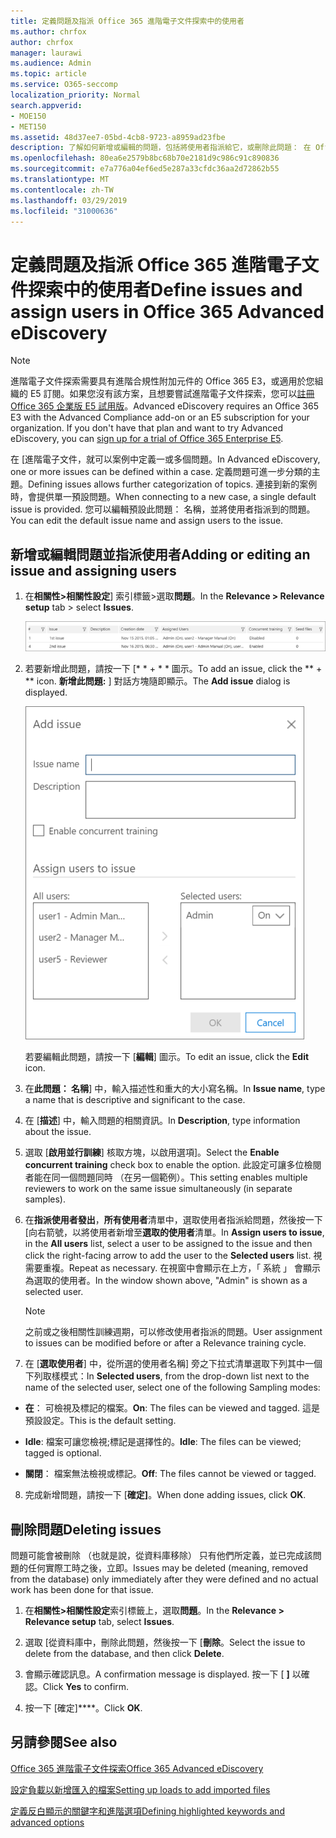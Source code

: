 ```yaml
---
title: 定義問題及指派 Office 365 進階電子文件探索中的使用者
ms.author: chrfox
author: chrfox
manager: laurawi
ms.audience: Admin
ms.topic: article
ms.service: O365-seccomp
localization_priority: Normal
search.appverid:
- MOE150
- MET150
ms.assetid: 48d37ee7-05bd-4cb8-9723-a8959ad23fbe
description: 了解如何新增或編輯的問題，包括將使用者指派給它，或刪除此問題： 在 Office 365 進階電子文件探索中 eDiscovery 案例。
ms.openlocfilehash: 80ea6e2579b8bc68b70e2181d9c986c91c890836
ms.sourcegitcommit: e7a776a04ef6ed5e287a33cfdc36aa2d72862b55
ms.translationtype: MT
ms.contentlocale: zh-TW
ms.lasthandoff: 03/29/2019
ms.locfileid: "31000636"
---
```

# <a name="define-issues-and-assign-users-in-office-365-advanced-ediscovery"></a><span data-ttu-id="08ecd-103">定義問題及指派 Office 365 進階電子文件探索中的使用者</span><span class="sxs-lookup"><span data-stu-id="08ecd-103">Define issues and assign users in Office 365 Advanced eDiscovery</span></span>

> [!NOTE]
> <span data-ttu-id="08ecd-p101">進階電子文件探索需要具有進階合規性附加元件的 Office 365 E3，或適用於您組織的 E5 訂閱。如果您沒有該方案，且想要嘗試進階電子文件探索，您可以[註冊 Office 365 企業版 E5 試用版](https://go.microsoft.com/fwlink/p/?LinkID=698279)。</span><span class="sxs-lookup"><span data-stu-id="08ecd-p101">Advanced eDiscovery requires an Office 365 E3 with the Advanced Compliance add-on or an E5 subscription for your organization. If you don't have that plan and want to try Advanced eDiscovery, you can [sign up for a trial of Office 365 Enterprise E5](https://go.microsoft.com/fwlink/p/?LinkID=698279).</span></span> 
  
<span data-ttu-id="08ecd-106">在 [進階電子文件，就可以案例中定義一或多個問題。</span><span class="sxs-lookup"><span data-stu-id="08ecd-106">In Advanced eDiscovery, one or more issues can be defined within a case.</span></span> <span data-ttu-id="08ecd-107">定義問題可進一步分類的主題。</span><span class="sxs-lookup"><span data-stu-id="08ecd-107">Defining issues allows further categorization of topics.</span></span> <span data-ttu-id="08ecd-108">連接到新的案例時，會提供單一預設問題。</span><span class="sxs-lookup"><span data-stu-id="08ecd-108">When connecting to a new case, a single default issue is provided.</span></span> <span data-ttu-id="08ecd-109">您可以編輯預設此問題： 名稱，並將使用者指派到的問題。</span><span class="sxs-lookup"><span data-stu-id="08ecd-109">You can edit the default issue name and assign users to the issue.</span></span> 
  
## <a name="adding-or-editing-an-issue-and-assigning-users"></a><span data-ttu-id="08ecd-110">新增或編輯問題並指派使用者</span><span class="sxs-lookup"><span data-stu-id="08ecd-110">Adding or editing an issue and assigning users</span></span>

1. <span data-ttu-id="08ecd-111">在**相關性\>相關性設定**] 索引標籤\>選取**問題**。</span><span class="sxs-lookup"><span data-stu-id="08ecd-111">In the **Relevance \> Relevance setup** tab \> select **Issues**.</span></span>
    
    ![相關性設定問題](media/dfd8f9ef-b167-4ed9-980e-00ae98a97169.png)
  
2. <span data-ttu-id="08ecd-113">若要新增此問題，請按一下 [\* \* + \* \* 圖示。</span><span class="sxs-lookup"><span data-stu-id="08ecd-113">To add an issue, click the \*\* + \*\* icon.</span></span> <span data-ttu-id="08ecd-114">**新增此問題:** ] 對話方塊隨即顯示。</span><span class="sxs-lookup"><span data-stu-id="08ecd-114">The **Add issue** dialog is displayed.</span></span> 
    
    ![相關性設定新增問題](media/c8e94982-139a-472a-b85d-282f2d742046.png)
  
    <span data-ttu-id="08ecd-116">若要編輯此問題，請按一下 [**編輯**] 圖示。</span><span class="sxs-lookup"><span data-stu-id="08ecd-116">To edit an issue, click the **Edit** icon.</span></span> 
    
3. <span data-ttu-id="08ecd-117">在**此問題： 名稱**] 中，輸入描述性和重大的大小寫名稱。</span><span class="sxs-lookup"><span data-stu-id="08ecd-117">In **Issue name**, type a name that is descriptive and significant to the case.</span></span> 
    
4. <span data-ttu-id="08ecd-118">在 [**描述**] 中，輸入問題的相關資訊。</span><span class="sxs-lookup"><span data-stu-id="08ecd-118">In **Description**, type information about the issue.</span></span>
    
5. <span data-ttu-id="08ecd-119">選取 [**啟用並行訓練**] 核取方塊，以啟用選項]。</span><span class="sxs-lookup"><span data-stu-id="08ecd-119">Select the **Enable concurrent training** check box to enable the option.</span></span> <span data-ttu-id="08ecd-120">此設定可讓多位檢閱者能在同一個問題同時 （在另一個範例）。</span><span class="sxs-lookup"><span data-stu-id="08ecd-120">This setting enables multiple reviewers to work on the same issue simultaneously (in separate samples).</span></span> 
    
6. <span data-ttu-id="08ecd-121">在**指派使用者發出**，**所有使用者**清單中，選取使用者指派給問題，然後按一下 [向右箭號，以將使用者新增至**選取的使用者**清單。</span><span class="sxs-lookup"><span data-stu-id="08ecd-121">In **Assign users to issue**, in the **All users** list, select a user to be assigned to the issue and then click the right-facing arrow to add the user to the **Selected users** list.</span></span> <span data-ttu-id="08ecd-122">視需要重複。</span><span class="sxs-lookup"><span data-stu-id="08ecd-122">Repeat as necessary.</span></span> <span data-ttu-id="08ecd-123">在視窗中會顯示在上方，「 系統 」 會顯示為選取的使用者。</span><span class="sxs-lookup"><span data-stu-id="08ecd-123">In the window shown above, "Admin" is shown as a selected user.</span></span> 
    
    > [!NOTE]
    > <span data-ttu-id="08ecd-124">之前或之後相關性訓練週期，可以修改使用者指派的問題。</span><span class="sxs-lookup"><span data-stu-id="08ecd-124">User assignment to issues can be modified before or after a Relevance training cycle.</span></span> 
  
7. <span data-ttu-id="08ecd-125">在 [**選取使用者**] 中，從所選的使用者名稱] 旁之下拉式清單選取下列其中一個下列取樣模式：</span><span class="sxs-lookup"><span data-stu-id="08ecd-125">In **Selected users**, from the drop-down list next to the name of the selected user, select one of the following Sampling modes:</span></span> 
    
  - <span data-ttu-id="08ecd-126">**在**： 可檢視及標記的檔案。</span><span class="sxs-lookup"><span data-stu-id="08ecd-126">**On**: The files can be viewed and tagged.</span></span> <span data-ttu-id="08ecd-127">這是預設設定。</span><span class="sxs-lookup"><span data-stu-id="08ecd-127">This is the default setting.</span></span>
    
  - <span data-ttu-id="08ecd-128">**Idle**: 檔案可讓您檢視;標記是選擇性的。</span><span class="sxs-lookup"><span data-stu-id="08ecd-128">**Idle**: The files can be viewed; tagged is optional.</span></span>
    
  - <span data-ttu-id="08ecd-129">**關閉**： 檔案無法檢視或標記。</span><span class="sxs-lookup"><span data-stu-id="08ecd-129">**Off**: The files cannot be viewed or tagged.</span></span>
    
8. <span data-ttu-id="08ecd-130">完成新增問題，請按一下 [**確定]**。</span><span class="sxs-lookup"><span data-stu-id="08ecd-130">When done adding issues, click **OK**.</span></span>
    
## <a name="deleting-issues"></a><span data-ttu-id="08ecd-131">刪除問題</span><span class="sxs-lookup"><span data-stu-id="08ecd-131">Deleting issues</span></span>

<span data-ttu-id="08ecd-132">問題可能會被刪除 （也就是說，從資料庫移除） 只有他們所定義，並已完成該問題的任何實際工時之後，立即。</span><span class="sxs-lookup"><span data-stu-id="08ecd-132">Issues may be deleted (meaning, removed from the database) only immediately after they were defined and no actual work has been done for that issue.</span></span> 
  
1. <span data-ttu-id="08ecd-133">在**相關性\>相關性設定**索引標籤上，選取**問題**。</span><span class="sxs-lookup"><span data-stu-id="08ecd-133">In the **Relevance \> Relevance setup** tab, select **Issues**.</span></span>
    
2. <span data-ttu-id="08ecd-134">選取 [從資料庫中，刪除此問題，然後按一下 [**刪除**。</span><span class="sxs-lookup"><span data-stu-id="08ecd-134">Select the issue to delete from the database, and then click **Delete**.</span></span>
    
3. <span data-ttu-id="08ecd-135">會顯示確認訊息。</span><span class="sxs-lookup"><span data-stu-id="08ecd-135">A confirmation message is displayed.</span></span> <span data-ttu-id="08ecd-136">按一下 [ **]** 以確認。</span><span class="sxs-lookup"><span data-stu-id="08ecd-136">Click **Yes** to confirm.</span></span> 
    
4. <span data-ttu-id="08ecd-137">按一下 [確定]\*\*\*\*。</span><span class="sxs-lookup"><span data-stu-id="08ecd-137">Click **OK**.</span></span>
    
## <a name="see-also"></a><span data-ttu-id="08ecd-138">另請參閱</span><span class="sxs-lookup"><span data-stu-id="08ecd-138">See also</span></span>

[<span data-ttu-id="08ecd-139">Office 365 進階電子文件探索</span><span class="sxs-lookup"><span data-stu-id="08ecd-139">Office 365 Advanced eDiscovery</span></span>](office-365-advanced-ediscovery.md)
  
[<span data-ttu-id="08ecd-140">設定負載以新增匯入的檔案</span><span class="sxs-lookup"><span data-stu-id="08ecd-140">Setting up loads to add imported files</span></span>](set-up-loads-to-add-imported-files.md)
  
[<span data-ttu-id="08ecd-141">定義反白顯示的關鍵字和進階選項</span><span class="sxs-lookup"><span data-stu-id="08ecd-141">Defining highlighted keywords and advanced options</span></span>](define-highlighted-keywords-and-advanced-options.md)

